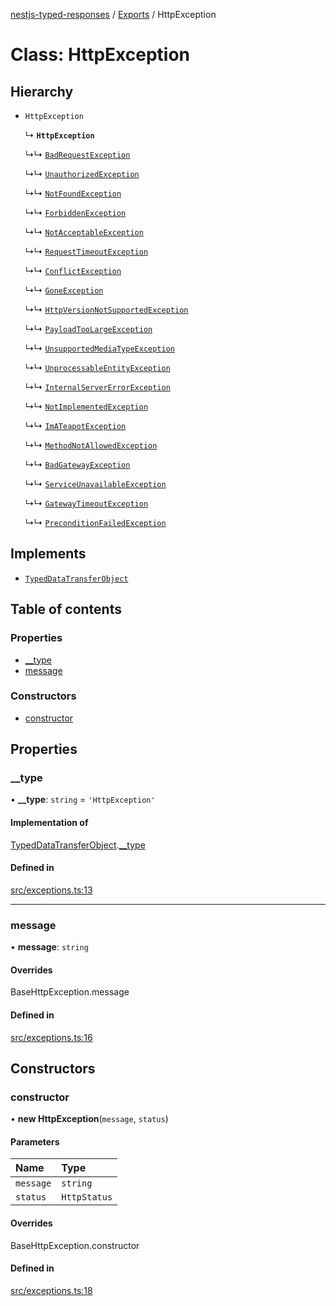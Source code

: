 [nestjs-typed-responses](../README.md) / [Exports](../modules.md) / HttpException

# Class: HttpException

## Hierarchy

- `HttpException`

  ↳ **`HttpException`**

  ↳↳ [`BadRequestException`](BadRequestException.md)

  ↳↳ [`UnauthorizedException`](UnauthorizedException.md)

  ↳↳ [`NotFoundException`](NotFoundException.md)

  ↳↳ [`ForbiddenException`](ForbiddenException.md)

  ↳↳ [`NotAcceptableException`](NotAcceptableException.md)

  ↳↳ [`RequestTimeoutException`](RequestTimeoutException.md)

  ↳↳ [`ConflictException`](ConflictException.md)

  ↳↳ [`GoneException`](GoneException.md)

  ↳↳ [`HttpVersionNotSupportedException`](HttpVersionNotSupportedException.md)

  ↳↳ [`PayloadTooLargeException`](PayloadTooLargeException.md)

  ↳↳ [`UnsupportedMediaTypeException`](UnsupportedMediaTypeException.md)

  ↳↳ [`UnprocessableEntityException`](UnprocessableEntityException.md)

  ↳↳ [`InternalServerErrorException`](InternalServerErrorException.md)

  ↳↳ [`NotImplementedException`](NotImplementedException.md)

  ↳↳ [`ImATeapotException`](ImATeapotException.md)

  ↳↳ [`MethodNotAllowedException`](MethodNotAllowedException.md)

  ↳↳ [`BadGatewayException`](BadGatewayException.md)

  ↳↳ [`ServiceUnavailableException`](ServiceUnavailableException.md)

  ↳↳ [`GatewayTimeoutException`](GatewayTimeoutException.md)

  ↳↳ [`PreconditionFailedException`](PreconditionFailedException.md)

## Implements

- [`TypedDataTransferObject`](../interfaces/TypedDataTransferObject.md)

## Table of contents

### Properties

- [\_\_type](HttpException.md#__type)
- [message](HttpException.md#message)

### Constructors

- [constructor](HttpException.md#constructor)

## Properties

### \_\_type

• **\_\_type**: `string` = `'HttpException'`

#### Implementation of

[TypedDataTransferObject](../interfaces/TypedDataTransferObject.md).[__type](../interfaces/TypedDataTransferObject.md#__type)

#### Defined in

[src/exceptions.ts:13](https://github.com/igrek8/nestjs-typed-responses/blob/cc7b0a6/src/exceptions.ts#L13)

___

### message

• **message**: `string`

#### Overrides

BaseHttpException.message

#### Defined in

[src/exceptions.ts:16](https://github.com/igrek8/nestjs-typed-responses/blob/cc7b0a6/src/exceptions.ts#L16)

## Constructors

### constructor

• **new HttpException**(`message`, `status`)

#### Parameters

| Name | Type |
| :------ | :------ |
| `message` | `string` |
| `status` | `HttpStatus` |

#### Overrides

BaseHttpException.constructor

#### Defined in

[src/exceptions.ts:18](https://github.com/igrek8/nestjs-typed-responses/blob/cc7b0a6/src/exceptions.ts#L18)
